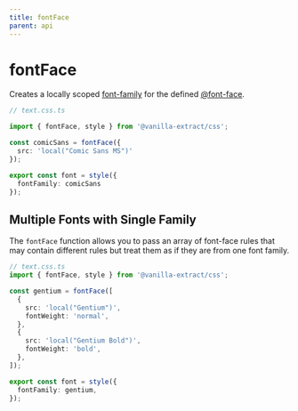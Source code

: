 ```yaml
---
title: fontFace
parent: api
---
```


# fontFace

Creates a locally scoped [font-family](https://developer.mozilla.org/en-US/docs/Web/CSS/@font-face/font-family) for the defined [@font-face](https://developer.mozilla.org/en-US/docs/Web/CSS/@font-face).

```ts compiled
// text.css.ts

import { fontFace, style } from '@vanilla-extract/css';

const comicSans = fontFace({
  src: 'local("Comic Sans MS")'
});

export const font = style({
  fontFamily: comicSans
});
```

## Multiple Fonts with Single Family

The `fontFace` function allows you to pass an array of font-face rules that may contain different rules but treat them as if they are from one font family.

```ts compiled
// text.css.ts
import { fontFace, style } from '@vanilla-extract/css';

const gentium = fontFace([
  {
    src: 'local("Gentium")',
    fontWeight: 'normal',
  },
  {
    src: 'local("Gentium Bold")',
    fontWeight: 'bold',
  },
]);

export const font = style({
  fontFamily: gentium,
});
```